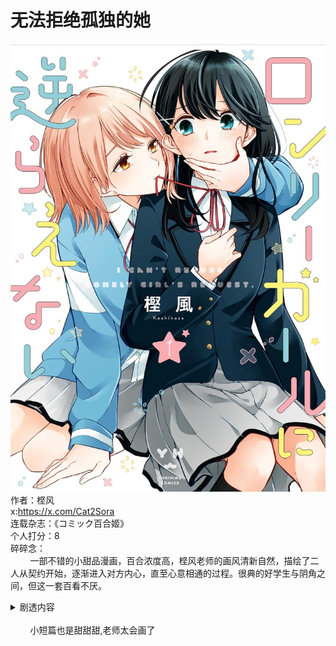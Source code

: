 # 无法拒绝孤独的她
![alt text](cannot_refuse_her.png)<br>
作者：㭴风<br>
x:https://x.com/Cat2Sora<br>
连载杂志：《コミック百合姬》<br>
个人打分：8<br>
碎碎念：<br>
<span>&nbsp;&nbsp;&nbsp;&nbsp;&nbsp;&nbsp;&nbsp;&nbsp;一部不错的小甜品漫画，百合浓度高，㭴风老师的画风清新自然，描绘了二人从契约开始，逐渐进入对方内心，直至心意相通的过程。很典的好学生与阴角之间，但这一套百看不厌。</span><br>
<details><summary>剧透内容</summary>&nbsp;&nbsp;&nbsp;&nbsp;&nbsp;&nbsp;&nbsp;&nbsp;当时开始看的时候一上来就吃嘴子属实给我整不会了，诡计多端的姛。副cp也挺好的，没有喧宾夺主。该完结的地方也完结了，没有拖拉，已经很不错了</details><br>
<span>&nbsp;&nbsp;&nbsp;&nbsp;&nbsp;&nbsp;&nbsp;&nbsp;小短篇也是甜甜甜,老师太会画了</span><br>
